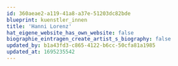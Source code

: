```yaml
---
id: 360aeae2-a119-41a8-a37e-51203dc82bde
blueprint: kuenstler_innen
title: 'Hanni Lorenz'
hat_eigene_website_has_own_website: false
biographie_eintragen_create_artist_s_biography: false
updated_by: b1a43fd3-c865-4122-b6cc-50cfa81a1985
updated_at: 1695235542
---
```

